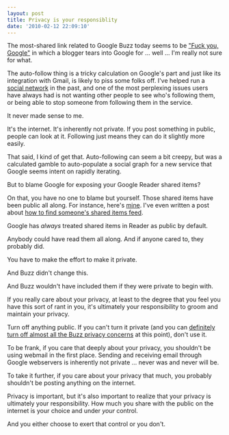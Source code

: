 ```yaml
---
layout: post
title: Privacy is your responsiblity
date: '2010-02-12 22:09:10'
---
```


The most-shared link related to Google Buzz today seems to be <a href="http://fugitivus.wordpress.com/2010/02/11/fuck-you-google/">"Fuck you, Google"</a> in which a blogger tears into Google for ... well ... I'm really not sure for what.

The auto-follow thing is a tricky calculation on Google's part and just like its integration with Gmail, is likely to piss some folks off. I've helped run a <a href="http://www.indy.com">social network</a> in the past, and one of the most perplexing issues users have always had is not wanting other people to see who's following them, or being able to stop someone from following them in the service.

It never made sense to me.

It's the internet. It's inherently not private. If you post something in public, people can look at it. Following just means they can do it slightly more easily.

That said, I kind of get that. Auto-following can seem a bit creepy, but was a calculated gamble to auto-populate a social graph for a new service that Google seems intent on rapidly iterating.

But to blame Google for exposing your Google Reader shared items?

On that, you have no one to blame but yourself. Those shared items have been public all along. For instance, here's <a href="http://www.google.com/reader/shared/dummied">mine</a>. I've even written a post about <a href="http://dummied.org/archives/2008/5/19/finding_somebodys_google_reader_shared_page/">how to find someone's shared items feed</a>.

Google has <em>always</em> treated shared items in Reader as public by default.

Anybody could have read them all along. And if anyone cared to, they probably did.

You have to make the effort to make it private.

And Buzz didn't change this.

And Buzz wouldn't have included them if they were private to begin with.

If you really care about your privacy, at least to the degree that you feel you have this sort of rant in you, it's ultimately your responsibility to groom and maintain your privacy.

Turn off anything public. If you can't turn it private (and you can <a href="http://gmailblog.blogspot.com/2010/02/millions-of-buzz-users-and-improvements.html">definitely turn off almost all the Buzz privacy concerns</a> at this point), don't use it.

To be frank, if you care that deeply about your privacy, you shouldn't be using webmail in the first place. Sending and receiving email through Google webservers is inherently not private ... never was and never will be.

To take it further, if you care about your privacy that much, you probably shouldn't be posting anything on the internet.

Privacy is important, but it's also important to realize that your privacy is ultimately your responsibility. How much you share with the public on the internet is your choice and under <em>your</em> control.

And you either choose to exert that control or you don't.